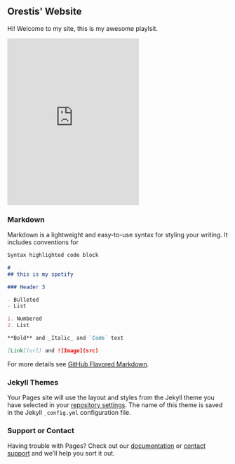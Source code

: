 ## Orestis' Website

Hi! Welcome to my site, this is my awesome playlsit.

<iframe src="https://open.spotify.com/embed/playlist/1s1yxY3Yaj1Ea683ABSXrK" width="300" height="380" frameborder="0" allowtransparency="true" allow="encrypted-media"></iframe>

### Markdown

Markdown is a lightweight and easy-to-use syntax for styling your writing. It includes conventions for

```markdown
Syntax highlighted code block

# 
## this is my spotify 

### Header 3

- Bulleted
- List

1. Numbered
2. List

**Bold** and _Italic_ and `Code` text

[Link](url) and ![Image](src)
```

For more details see [GitHub Flavored Markdown](https://guides.github.com/features/mastering-markdown/).

### Jekyll Themes

Your Pages site will use the layout and styles from the Jekyll theme you have selected in your [repository settings](https://github.com/orests1/website/settings). The name of this theme is saved in the Jekyll `_config.yml` configuration file.

### Support or Contact

Having trouble with Pages? Check out our [documentation](https://help.github.com/categories/github-pages-basics/) or [contact support](https://github.com/contact) and we’ll help you sort it out.
